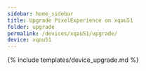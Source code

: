 ```yaml
---
sidebar: home_sidebar
title: Upgrade PixelExperience on xqau51
folder: upgrade
permalink: /devices/xqau51/upgrade/
device: xqau51
---
```

{% include templates/device_upgrade.md %}
